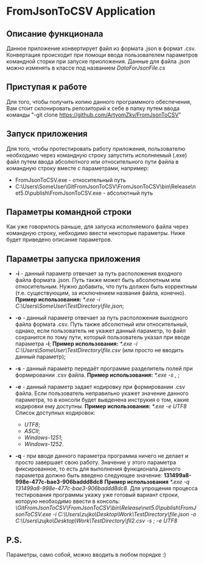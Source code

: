 # FromJsonToCSV Application
## Описание функционала
Данное приложение конвертирует файл из формата .json в формат .csv. Конвертация происходит при помощи ввода пользователем параметров командной сторки при запуске приоложения. Данные для файла .json можно изменять в классе под названием _DataForJsonFile.cs_
## Приступая к работе
Для того, чтобы получить копию данного программного обеспечения, Вам стоит склонировать репозиторий к себе в папку путем ввода команды "-git clone https://github.com/ArtyomZkv/FromJsonToCSV"
## Запуск приложения
Для того, чтобы протестировать работу приложения, пользователю необходимо через командную строку запустить исполняемый (.exe) файл путем ввода абсолютного или относительного пути файла в командную строку вместе с параметрами, например:
* FromJsonToCSV.exe - относительный путь
* C:\Users\SomeUser\GitFromJsonToCSV\FromJsonToCSV\bin\Release\net5.0\publish\FromJsonToCSV.exe - абсолютный путь
## Параметры командной строки
Как уже говорилось раньше, для запуска исполняемого файла через командную строку, небходимо ввести некоторые параметры. Ниже будет приведено описание параметров.
## Параметры запуска приложения
* __-i__ - данный параметр отвечает за путь расположения входного файла формата .json. Путь также может быть абсолютным или относительным. Нужно добавить, что путь должен быть корректным (т.е. существующим, за исключением названия файла, конечно).
 __Пример использования:__ _*.exe -i C:\Users\SomeUser\TestDirectory\file.json_;
* __-o__ - данный параметр отвечает за путь расположения выходного файла формата .csv. Путь также абсолютный или относительный, однако, если пользователь не укажет данный параметр, то файл сохранится по тому пути, который пользователь указал при вводе параметра __-i__;
__Пример использования:__ _*.exe -i C:\Users\SomeUser\TestDirectory\file.csv_ (или просто не вводить данный параметр);
* __-s__ - данный параметр передаёт программе разделитель полей при формировании .csv файла.
__Пример использования:__ _*.exe -s ,_ ;
* __-e__ - данный параметр задает кодировку при формировании .csv файла. Если пользователь неправильно укажет значение данного параметра, то в консоли будет вывденена инструкия о том, какие кодировки ему доступны.
__Пример использования:__ _*.exe -e UTF8_
Список доступных кодировок:
    * _UTF8_;
    * _ASCII_;
    * _Windows-1251_;
    * _Windows-1252_.

* __-q__ - при вводе данного параметра программа ничего не делает и просто завершает свою работу. Значение у этого параметра фиксированное, то есть для выполнения функционала данного параметра должно быть введено следующее значение: __131499a8-998e-477c-bae3-906baddd8dc8__
__Пример использования__ _*.exe -q 131499a8-998e-477c-bae3-906baddd8dc8_.
Для упрощения процесса тестирования программы укажу уже готовый вариант строки, которую необходимо ввести в консоль: _\GitFromJsonToCSV\FromJsonToCSV\bin\Release\net5.0\publish\FromJsonToCSV.exe -i C:\Users\zujko\Desktop\Work\TestDirectory\file.json -o C:\Users\zujko\Desktop\Work\TestDirectory\fil2.csv -s ; -e UTF8_
## P.S.
Параметры, само собой, можно вводить в любом порядке :)